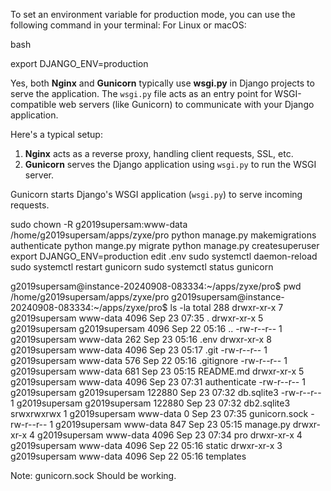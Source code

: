 


To set an environment variable for production mode, you can use the following command in your terminal:
For Linux or macOS:

bash

export DJANGO_ENV=production



Yes, both **Nginx** and **Gunicorn** typically use **wsgi.py** in Django projects to serve the application. The `wsgi.py` file acts as an entry point for WSGI-compatible web servers (like Gunicorn) to communicate with your Django application.

Here's a typical setup:
1. **Nginx** acts as a reverse proxy, handling client requests, SSL, etc.
2. **Gunicorn** serves the Django application using `wsgi.py` to run the WSGI server.
   
Gunicorn starts Django's WSGI application (`wsgi.py`) to serve incoming requests.




sudo chown -R g2019supersam:www-data /home/g2019supersam/apps/zyxe/pro
python manage.py makemigrations authenticate
python mange.py migrate
python manage.py createsuperuser
export DJANGO_ENV=production
edit .env
sudo systemctl daemon-reload
sudo systemctl restart gunicorn
sudo systemctl status gunicorn


g2019supersam@instance-20240908-083334:~/apps/zyxe/pro$ pwd
/home/g2019supersam/apps/zyxe/pro
g2019supersam@instance-20240908-083334:~/apps/zyxe/pro$ ls -la
total 288
drwxr-xr-x 7 g2019supersam www-data        4096 Sep 23 07:35 .
drwxr-xr-x 5 g2019supersam g2019supersam   4096 Sep 22 05:16 ..
-rw-r--r-- 1 g2019supersam www-data         262 Sep 23 05:16 .env
drwxr-xr-x 8 g2019supersam www-data        4096 Sep 23 05:17 .git
-rw-r--r-- 1 g2019supersam www-data         576 Sep 22 05:16 .gitignore
-rw-r--r-- 1 g2019supersam www-data         681 Sep 23 05:15 README.md
drwxr-xr-x 5 g2019supersam www-data        4096 Sep 23 07:31 authenticate
-rw-r--r-- 1 g2019supersam g2019supersam 122880 Sep 23 07:32 db.sqlite3
-rw-r--r-- 1 g2019supersam g2019supersam 122880 Sep 23 07:32 db2.sqlite3
srwxrwxrwx 1 g2019supersam www-data           0 Sep 23 07:35 gunicorn.sock
-rw-r--r-- 1 g2019supersam www-data         847 Sep 23 05:15 manage.py
drwxr-xr-x 4 g2019supersam www-data        4096 Sep 23 07:34 pro
drwxr-xr-x 4 g2019supersam www-data        4096 Sep 22 05:16 static
drwxr-xr-x 3 g2019supersam www-data        4096 Sep 22 05:16 templates


Note: gunicorn.sock
Should be working.